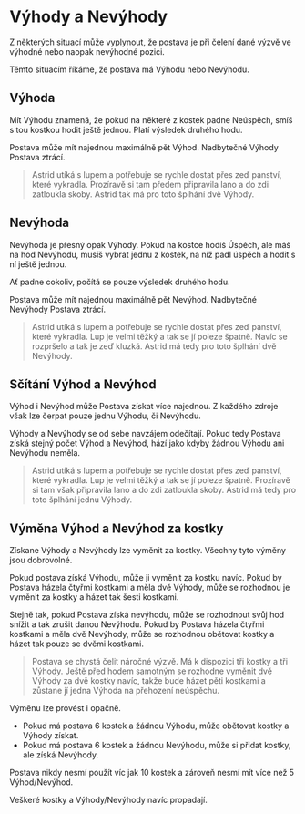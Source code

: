 # Výhody a Nevýhody

Z některých situací může vyplynout, že postava je při čelení dané
výzvě ve výhodné nebo naopak nevýhodné pozici.

Těmto situacím říkáme, že postava má Výhodu nebo Nevýhodu.

## Výhoda
Mít Výhodu znamená, že pokud na některé z kostek padne Neúspěch,
smíš s tou kostkou hodit ještě jednou. Platí výsledek druhého
hodu.

Postava může mít najednou maximálně pět Výhod. Nadbytečné Výhody
Postava ztrácí.

> Astrid utíká s lupem a potřebuje se rychle dostat přes zeď
> panství, které vykradla. Prozíravě si tam předem připravila
> lano a do zdi zatloukla skoby. Astrid tak má pro toto šplhání
> dvě Výhody.

## Nevýhoda
Nevýhoda je přesný opak Výhody. Pokud na kostce hodíš Úspěch, ale
máš na hod Nevýhodu, musíš vybrat jednu z kostek, na níž padl
úspěch a hodit s ní ještě jednou.

Ať padne cokoliv, počítá se pouze výsledek druhého hodu.

Postava může mít najednou maximálně pět Nevýhod. Nadbytečné
Nevýhody Postava ztrácí.

> Astrid utíká s lupem a potřebuje se rychle dostat přes zeď
> panství, které vykradla. Lup je velmi těžký a tak se jí poleze
> špatně. Navíc se rozpršelo a tak je zeď kluzká. Astrid má tedy
> pro toto šplhání dvě Nevýhody.

## Sčítání Výhod a Nevýhod
Výhod i Nevýhod může Postava získat více najednou. Z každého
zdroje však lze čerpat pouze jednu Výhodu, či Nevýhodu.

Výhody a Nevýhody se od sebe navzájem odečítají. Pokud tedy
Postava získá stejný počet Výhod a Nevýhod, hází jako kdyby
žádnou Výhodu ani Nevýhodu neměla.

> Astrid utíká s lupem a potřebuje se rychle dostat přes zeď
> panství, které vykradla. Lup je velmi těžký a tak se jí poleze
> špatně. Prozíravě si tam však připravila lano a do zdi
> zatloukla skoby. Astrid má tedy pro toto šplhání jednu Výhody.

## Výměna Výhod a Nevýhod za kostky
Získane Výhody a Nevýhody lze vyměnit za kostky. Všechny tyto
výměny jsou dobrovolné.

Pokud postava získá Výhodu, může ji vyměnit za kostku navíc.
Pokud by Postava házela čtyřmi kostkami a měla dvě Výhody, může
se rozhodnou je vyměnit za kostky a házet tak šesti kostkami.

Stejně tak, pokud Postava získá nevýhodu, může se rozhodnout svůj
hod snížit a tak zrušit danou Nevýhodu.
Pokud by Postava házela čtyřmi kostkami a měla dvě Nevýhody, může
se rozhodnou obětovat kostky a házet tak pouze se dvěmi kostkami.

> Postava se chystá čelit náročné výzvě. Má k dispozici tři
> kostky a tři Výhody. Ještě před hodem samotným se rozhodne
> vyměnit dvě Výhody za dvě kostky navíc, takže bude házet pěti
> kostkami a zůstane jí jedna Výhoda na přehození neúspěchu.

Výměnu lze provést i opačně.

- Pokud má postava 6 kostek a žádnou Výhodu, může obětovat kostky
  a Výhody získat.
- Pokud má postava 6 kostek a žádnou Nevýhodu, může si přidat
  kostky, ale získá Nevýhody.

Postava nikdy nesmí použít víc jak 10 kostek a zároveň nesmí mít
více než 5 Výhod/Nevýhod.

Veškeré kostky a Výhody/Nevýhody navíc propadají.
